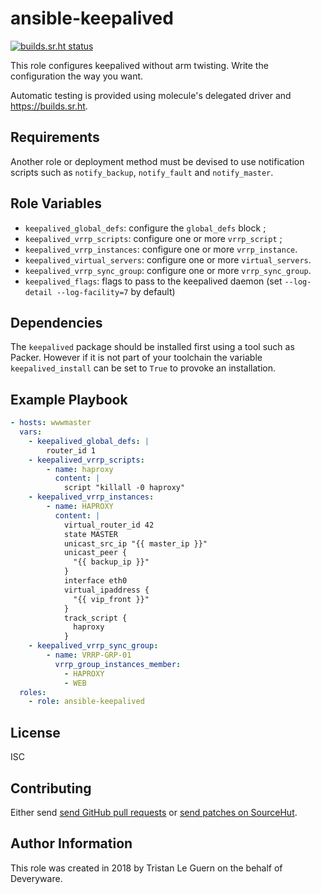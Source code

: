 # ansible-keepalived

[![builds.sr.ht status](https://builds.sr.ht/~tleguern/ansible-role-keepalived.svg)](https://builds.sr.ht/~tleguern/ansible-role-keepalived?)

This role configures keepalived without arm twisting. Write the configuration the way you want.

Automatic testing is provided using molecule's delegated driver and <https://builds.sr.ht>.

## Requirements

Another role or deployment method must be devised to use notification scripts such as `notify_backup`, `notify_fault` and `notify_master`.

## Role Variables

* `keepalived_global_defs`: configure the `global_defs` block ;
* `keepalived_vrrp_scripts`: configure one or more `vrrp_script` ;
* `keepalived_vrrp_instances`: configure one or more `vrrp_instance`.
* `keepalived_virtual_servers`: configure one or more `virtual_servers`.
* `keepalived_vrrp_sync_group`: configure one or more `vrrp_sync_group`.
* `keepalived_flags`: flags to pass to the keepalived daemon (set `--log-detail --log-facility=7` by default)

## Dependencies

The `keepalived` package should be installed first using a tool such as Packer.
However if it is not part of your toolchain the variable `keepalived_install` can be set to `True` to provoke an installation.

## Example Playbook

```yaml
- hosts: wwwmaster
  vars:
    - keepalived_global_defs: |
        router_id 1
    - keepalived_vrrp_scripts:
        - name: haproxy
          content: |
            script "killall -0 haproxy"
    - keepalived_vrrp_instances:
        - name: HAPROXY
          content: |
            virtual_router_id 42
            state MASTER
            unicast_src_ip "{{ master_ip }}"
            unicast_peer {
              "{{ backup_ip }}"
            }
            interface eth0
            virtual_ipaddress {
              "{{ vip_front }}"
            }
            track_script {
              haproxy
            }
    - keepalived_vrrp_sync_group:
        - name: VRRP-GRP-01
          vrrp_group_instances_member:
            - HAPROXY
            - WEB
  roles:
    - role: ansible-keepalived
```

## License

ISC

## Contributing

Either send [send GitHub pull requests](https://github.com/tleguern/ansible-role-keepalived) or [send patches on SourceHut](https://lists.sr.ht/~tleguern/misc).

## Author Information

This role was created in 2018 by Tristan Le Guern on the behalf of Deveryware.
